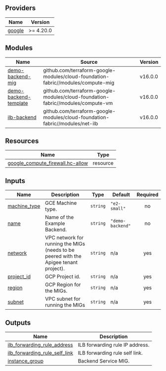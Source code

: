 <!-- BEGIN_TF_DOCS -->
## Providers

| Name | Version |
|------|---------|
| <a name="provider_google"></a> [google](#provider\_google) | >= 4.20.0 |

## Modules

| Name | Source | Version |
|------|--------|---------|
| <a name="module_demo-backend-mig"></a> [demo-backend-mig](#module\_demo-backend-mig) | github.com/terraform-google-modules/cloud-foundation-fabric//modules/compute-mig | v16.0.0 |
| <a name="module_demo-backend-template"></a> [demo-backend-template](#module\_demo-backend-template) | github.com/terraform-google-modules/cloud-foundation-fabric//modules/compute-vm | v16.0.0 |
| <a name="module_ilb-backend"></a> [ilb-backend](#module\_ilb-backend) | github.com/terraform-google-modules/cloud-foundation-fabric//modules/net-ilb | v16.0.0 |

## Resources

| Name | Type |
|------|------|
| [google_compute_firewall.hc-allow](https://registry.terraform.io/providers/hashicorp/google/latest/docs/resources/compute_firewall) | resource |

## Inputs

| Name | Description | Type | Default | Required |
|------|-------------|------|---------|:--------:|
| <a name="input_machine_type"></a> [machine\_type](#input\_machine\_type) | GCE Machine type. | `string` | `"e2-small"` | no |
| <a name="input_name"></a> [name](#input\_name) | Name of the Example Backend. | `string` | `"demo-backend"` | no |
| <a name="input_network"></a> [network](#input\_network) | VPC network for running the MIGs (needs to be peered with the Apigee tenant project). | `string` | n/a | yes |
| <a name="input_project_id"></a> [project\_id](#input\_project\_id) | GCP Project id. | `string` | n/a | yes |
| <a name="input_region"></a> [region](#input\_region) | GCP Region for the MIGs. | `string` | n/a | yes |
| <a name="input_subnet"></a> [subnet](#input\_subnet) | VPC subnet for running the MIGs | `string` | n/a | yes |

## Outputs

| Name | Description |
|------|-------------|
| <a name="output_ilb_forwarding_rule_address"></a> [ilb\_forwarding\_rule\_address](#output\_ilb\_forwarding\_rule\_address) | ILB forwarding rule IP address. |
| <a name="output_ilb_forwarding_rule_self_link"></a> [ilb\_forwarding\_rule\_self\_link](#output\_ilb\_forwarding\_rule\_self\_link) | ILB forwarding rule self link. |
| <a name="output_instance_group"></a> [instance\_group](#output\_instance\_group) | Backend Service MIG. |
<!-- END_TF_DOCS -->